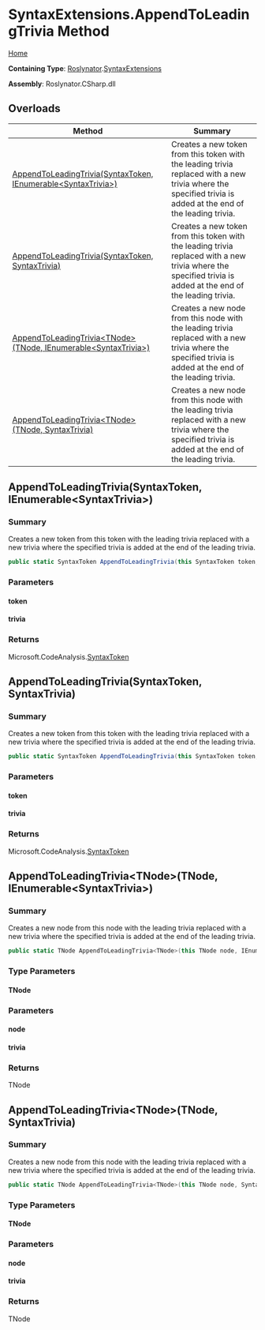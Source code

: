 # SyntaxExtensions\.AppendToLeadingTrivia Method

[Home](../../../README.md)

**Containing Type**: [Roslynator](../../README.md)\.[SyntaxExtensions](../README.md)

**Assembly**: Roslynator\.CSharp\.dll

## Overloads

| Method | Summary |
| ------ | ------- |
| [AppendToLeadingTrivia(SyntaxToken, IEnumerable\<SyntaxTrivia>)](../AppendToLeadingTrivia/README.md#Roslynator_SyntaxExtensions_AppendToLeadingTrivia_Microsoft_CodeAnalysis_SyntaxToken_System_Collections_Generic_IEnumerable_Microsoft_CodeAnalysis_SyntaxTrivia__) | Creates a new token from this token with the leading trivia replaced with a new trivia where the specified trivia is added at the end of the leading trivia\. |
| [AppendToLeadingTrivia(SyntaxToken, SyntaxTrivia)](../AppendToLeadingTrivia/README.md#Roslynator_SyntaxExtensions_AppendToLeadingTrivia_Microsoft_CodeAnalysis_SyntaxToken_Microsoft_CodeAnalysis_SyntaxTrivia_) | Creates a new token from this token with the leading trivia replaced with a new trivia where the specified trivia is added at the end of the leading trivia\. |
| [AppendToLeadingTrivia\<TNode>(TNode, IEnumerable\<SyntaxTrivia>)](#Roslynator_SyntaxExtensions_AppendToLeadingTrivia__1___0_System_Collections_Generic_IEnumerable_Microsoft_CodeAnalysis_SyntaxTrivia__) | Creates a new node from this node with the leading trivia replaced with a new trivia where the specified trivia is added at the end of the leading trivia\. |
| [AppendToLeadingTrivia\<TNode>(TNode, SyntaxTrivia)](#Roslynator_SyntaxExtensions_AppendToLeadingTrivia__1___0_Microsoft_CodeAnalysis_SyntaxTrivia_) | Creates a new node from this node with the leading trivia replaced with a new trivia where the specified trivia is added at the end of the leading trivia\. |

## AppendToLeadingTrivia\(SyntaxToken, IEnumerable\<SyntaxTrivia>\)<a name="Roslynator_SyntaxExtensions_AppendToLeadingTrivia_Microsoft_CodeAnalysis_SyntaxToken_System_Collections_Generic_IEnumerable_Microsoft_CodeAnalysis_SyntaxTrivia__"></a>

### Summary

Creates a new token from this token with the leading trivia replaced with a new trivia where the specified trivia is added at the end of the leading trivia\.

```csharp
public static SyntaxToken AppendToLeadingTrivia(this SyntaxToken token, IEnumerable<SyntaxTrivia> trivia)
```

### Parameters

#### token





#### trivia





### Returns

Microsoft\.CodeAnalysis\.[SyntaxToken](https://docs.microsoft.com/en-us/dotnet/api/microsoft.codeanalysis.syntaxtoken)

## AppendToLeadingTrivia\(SyntaxToken, SyntaxTrivia\)<a name="Roslynator_SyntaxExtensions_AppendToLeadingTrivia_Microsoft_CodeAnalysis_SyntaxToken_Microsoft_CodeAnalysis_SyntaxTrivia_"></a>

### Summary

Creates a new token from this token with the leading trivia replaced with a new trivia where the specified trivia is added at the end of the leading trivia\.

```csharp
public static SyntaxToken AppendToLeadingTrivia(this SyntaxToken token, SyntaxTrivia trivia)
```

### Parameters

#### token





#### trivia





### Returns

Microsoft\.CodeAnalysis\.[SyntaxToken](https://docs.microsoft.com/en-us/dotnet/api/microsoft.codeanalysis.syntaxtoken)

## AppendToLeadingTrivia\<TNode>\(TNode, IEnumerable\<SyntaxTrivia>\)<a name="Roslynator_SyntaxExtensions_AppendToLeadingTrivia__1___0_System_Collections_Generic_IEnumerable_Microsoft_CodeAnalysis_SyntaxTrivia__"></a>

### Summary

Creates a new node from this node with the leading trivia replaced with a new trivia where the specified trivia is added at the end of the leading trivia\.

```csharp
public static TNode AppendToLeadingTrivia<TNode>(this TNode node, IEnumerable<SyntaxTrivia> trivia) where TNode : Microsoft.CodeAnalysis.SyntaxNode
```

### Type Parameters

#### TNode





### Parameters

#### node





#### trivia





### Returns

TNode

## AppendToLeadingTrivia\<TNode>\(TNode, SyntaxTrivia\)<a name="Roslynator_SyntaxExtensions_AppendToLeadingTrivia__1___0_Microsoft_CodeAnalysis_SyntaxTrivia_"></a>

### Summary

Creates a new node from this node with the leading trivia replaced with a new trivia where the specified trivia is added at the end of the leading trivia\.

```csharp
public static TNode AppendToLeadingTrivia<TNode>(this TNode node, SyntaxTrivia trivia) where TNode : Microsoft.CodeAnalysis.SyntaxNode
```

### Type Parameters

#### TNode





### Parameters

#### node





#### trivia





### Returns

TNode

